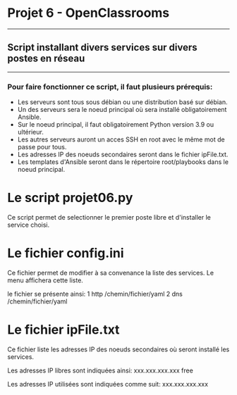# Projet 6 - OpenClassrooms

------

## Script installant divers services sur divers postes en réseau

------

### Pour faire fonctionner ce script, il faut plusieurs prérequis:
* Les serveurs sont tous sous débian ou une distribution basé sur débian.
* Un des serveurs sera le noeud principal où sera installé obligatoirement Ansible.
* Sur le noeud principal, il faut obligatoirement Python version 3.9 ou ultérieur.
* Les autres serveurs auront un acces SSH en root avec le même mot de passe pour tous.
* Les adresses IP des noeuds secondaires seront dans le fichier ipFile.txt.
* Les templates d'Ansible seront dans le répertoire root/playbooks dans le noeud principal.

# Le script projet06.py

Ce script permet de selectionner le premier poste libre et d'installer le service choisi.

# Le fichier config.ini

Ce fichier permet de modifier à sa convenance la liste des services.
Le menu affichera cette liste.

le fichier se présente ainsi:
1 http /chemin/fichier/yaml
2 dns /chemin/fichier/yaml

# Le fichier ipFile.txt

Ce fichier liste les adresses IP des noeuds secondaires où seront installé les services.

Les adresses IP libres sont indiquées ainsi:
xxx.xxx.xxx.xxx  free

Les adresses IP utilisées sont indiquées comme suit:
xxx.xxx.xxx.xxx

